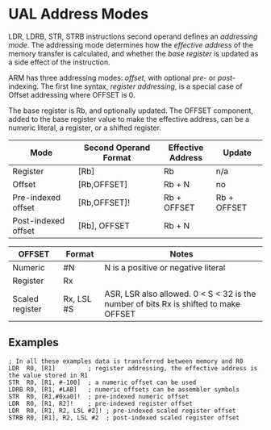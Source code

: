 # UAL Address Modes

LDR, LDRB, STR, STRB instructions second operand defines an _addressing mode_. 
The addressing mode determines how the _effective address_ of the memory transfer is calculated, and whether the _base register_ is updated as a side effect of the instruction.

ARM has three addressing modes: _offset_, with optional _pre-_ or _post-_ indexing. The first line syntax, _register addressing_, 
is a special case of Offset addressing where OFFSET is 0.

The base register is Rb, and optionally updated. The OFFSET component, added to the base register value to make the effective address,  can be a  numeric literal, a register, or a shifted register. 

| Mode | Second Operand Format | Effective <br> Address | Update|
|------|-------------------|-----------------------|--------|
| Register | [Rb] | Rb | n/a
| Offset | [Rb,OFFSET] | Rb + N | no
| Pre-indexed offset | [Rb,OFFSET]! | Rb + OFFSET | Rb + OFFSET
| Post-indexed offset | [Rb], OFFSET | Rb + N | 

| OFFSET | Format | Notes |
|--------|-------|--------|
| Numeric | #N | N is a positive or negative literal |
| Register | Rx |   |
| Scaled register | Rx, LSL #S | ASR, LSR also allowed. 0 < S < 32 is the number of bits Rx is shifted to make OFFSET |

## Examples

```
; In all these examples data is transferred between memory and R0
LDR  R0, [R1]         ; register addressing, the effective address is the value stored in R1
STR  R0, [R1, #-100]  ; a numeric offset can be used
LDRB R0, [R1, #LAB]   ; numeric offsets can be assembler symbols
STR  R0, [R1,#0xa0]!  ; pre-indexed numeric offset
LDR  R0, [R1, R2]!    ; pre-indexed register offset
LDR  R0, [R1, R2, LSL #2]! ; pre-indexed scaled register offset
STRB R0, [R1], R2, LSL #2  ; post-indexed scaled register offset
```
